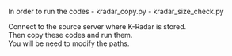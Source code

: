 In order to run the codes
    - kradar_copy.py
    - kradar_size_check.py

Connect to the source server where K-Radar is stored.  
Then copy these codes and run them.  
You will be need to modify the paths.